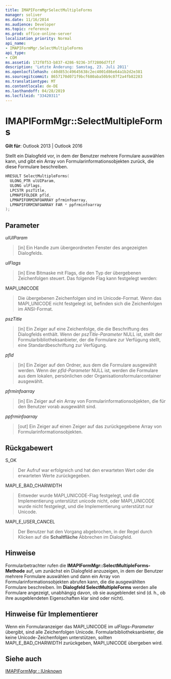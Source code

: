 ```yaml
---
title: IMAPIFormMgrSelectMultipleForms
manager: soliver
ms.date: 11/16/2014
ms.audience: Developer
ms.topic: reference
ms.prod: office-online-server
localization_priority: Normal
api_name:
- IMAPIFormMgr.SelectMultipleForms
api_type:
- COM
ms.assetid: 172f8f53-b837-4286-9236-3f72806d7f1f
description: 'Letzte Änderung: Samstag, 23. Juli 2011'
ms.openlocfilehash: c40d853c49645638c2ec4001d86e64a1b2d2e381
ms.sourcegitcommit: 8657170d071f9bcf680aba50b9c07f2a4fb82283
ms.translationtype: MT
ms.contentlocale: de-DE
ms.lasthandoff: 04/28/2019
ms.locfileid: "33420311"
---
```

# <a name="imapiformmgrselectmultipleforms"></a>IMAPIFormMgr::SelectMultipleForms

  
  
**Gilt für**: Outlook 2013 | Outlook 2016 
  
Stellt ein Dialogfeld vor, in dem der Benutzer mehrere Formulare auswählen kann, und gibt ein Array von Formularinformationsobjekten zurück, die diese Formulare beschreiben.
  
```cpp
HRESULT SelectMultipleForms(
  ULONG_PTR ulUIParam,
  ULONG ulFlags,
  LPCSTR pszTitle,
  LPMAPIFOLDER pfld,
  LPMAPIFORMINFOARRAY pfrminfoarray,
  LPMAPIFORMINFOARRAY FAR * ppfrminfoarray
);
```

## <a name="parameters"></a>Parameter

 _ulUIParam_
  
> [in] Ein Handle zum übergeordneten Fenster des angezeigten Dialogfelds. 
    
 _ulFlags_
  
> [in] Eine Bitmaske mit Flags, die den Typ der übergebenen Zeichenfolgen steuert. Das folgende Flag kann festgelegt werden:
    
MAPI_UNICODE 
  
> Die übergebenen Zeichenfolgen sind im Unicode-Format. Wenn das MAPI_UNICODE nicht festgelegt ist, befinden sich die Zeichenfolgen im ANSI-Format.
    
 _pszTitle_
  
> [in] Ein Zeiger auf eine Zeichenfolge, die die Beschriftung des Dialogfelds enthält. Wenn der  _pszTitle-Parameter_ NULL ist, stellt der Formularbibliotheksanbieter, der die Formulare zur Verfügung stellt, eine Standardbeschriftung zur Verfügung. 
    
 _pfld_
  
> [in] Ein Zeiger auf den Ordner, aus dem die Formulare ausgewählt werden. Wenn der  _pfld-Parameter_ NULL ist, werden die Formulare aus dem lokalen, persönlichen oder Organisationsformularcontainer ausgewählt. 
    
 _pfrminfoarray_
  
> [in] Ein Zeiger auf ein Array von Formularinformationsobjekten, die für den Benutzer vorab ausgewählt sind.
    
 _ppfrminfoarray_
  
> [out] Ein Zeiger auf einen Zeiger auf das zurückgegebene Array von Formularinformationsobjekten.
    
## <a name="return-value"></a>Rückgabewert

S_OK 
  
> Der Aufruf war erfolgreich und hat den erwarteten Wert oder die erwarteten Werte zurückgegeben.
    
MAPI_E_BAD_CHARWIDTH 
  
> Entweder wurde MAPI_UNICODE-Flag festgelegt, und die Implementierung unterstützt unicode nicht, oder MAPI_UNICODE wurde nicht festgelegt, und die Implementierung unterstützt nur Unicode.
    
MAPI_E_USER_CANCEL 
  
> Der Benutzer hat den Vorgang abgebrochen, in der Regel durch Klicken auf die **Schaltfläche** Abbrechen im Dialogfeld. 
    
## <a name="remarks"></a>Hinweise

Formularbetrachter rufen die **IMAPIFormMgr::SelectMultipleForms-Methode** auf, um zunächst ein Dialogfeld anzuzeigen, in dem der Benutzer mehrere Formulare auswählen und dann ein Array von Formularinformationsobjekten abrufen kann, die die ausgewählten Formulare beschreiben. Im **Dialogfeld SelectMultipleForms** werden alle Formulare angezeigt, unabhängig davon, ob sie ausgeblendet sind (d. h., ob ihre ausgeblendeten Eigenschaften klar sind oder nicht). 
  
## <a name="notes-to-implementers"></a>Hinweise für Implementierer

Wenn ein Formularanzeiger das MAPI_UNICODE im  _ulFlags-Parameter_ übergibt, sind alle Zeichenfolgen Unicode. Formularbibliotheksanbieter, die keine Unicode-Zeichenfolgen unterstützen, sollten MAPI_E_BAD_CHARWIDTH zurückgeben, MAPI_UNICODE übergeben wird. 
  
## <a name="see-also"></a>Siehe auch



[IMAPIFormMgr : IUnknown](imapiformmgriunknown.md)

